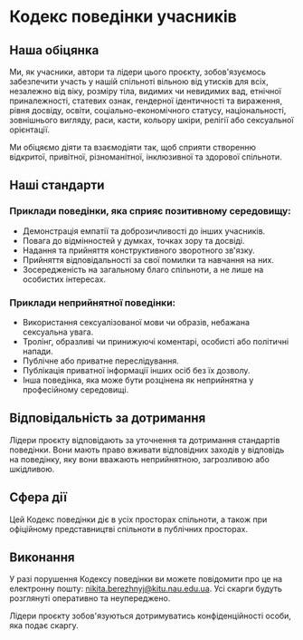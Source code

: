 # Кодекс поведінки учасників

## Наша обіцянка

Ми, як учасники, автори та лідери цього проєкту, зобов'язуємось забезпечити участь у нашій спільноті вільною від утисків для всіх, незалежно від віку, розміру тіла, видимих чи невидимих вад, етнічної приналежності, статевих ознак, гендерної ідентичності та вираження, рівня досвіду, освіти, соціально-економічного статусу, національності, зовнішнього вигляду, раси, касти, кольору шкіри, релігії або сексуальної орієнтації.

Ми обіцяємо діяти та взаємодіяти так, щоб сприяти створенню відкритої, привітної, різноманітної, інклюзивної та здорової спільноти.

## Наші стандарти

### Приклади поведінки, яка сприяє позитивному середовищу:

- Демонстрація емпатії та доброзичливості до інших учасників.
- Повага до відмінностей у думках, точках зору та досвіді.
- Надання та прийняття конструктивного зворотного зв'язку.
- Прийняття відповідальності за свої помилки та навчання на них.
- Зосередженість на загальному благо спільноти, а не лише на особистих інтересах.

### Приклади неприйнятної поведінки:

- Використання сексуалізованої мови чи образів, небажана сексуальна увага.
- Тролінг, образливі чи принижуючі коментарі, особисті або політичні напади.
- Публічне або приватне переслідування.
- Публікація приватної інформації інших осіб без їх дозволу.
- Інша поведінка, яка може бути розцінена як неприйнятна у професійному середовищі.

## Відповідальність за дотримання

Лідери проєкту відповідають за уточнення та дотримання стандартів поведінки. Вони мають право вживати відповідних заходів у відповідь на поведінку, яку вони вважають неприйнятною, загрозливою або шкідливою.

## Сфера дії

Цей Кодекс поведінки діє в усіх просторах спільноти, а також при офіційному представництві спільноти в публічних просторах.

## Виконання

У разі порушення Кодексу поведінки ви можете повідомити про це на електронну пошту: nikita.berezhnyj@kitu.nau.edu.ua. Усі скарги будуть розглянуті оперативно та неупереджено.

Лідери проєкту зобов'язуються дотримуватись конфіденційності особи, яка подає скаргу.
